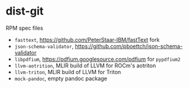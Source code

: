 # dist-git

RPM spec files

- `fasttext`, https://github.com/PeterStaar-IBM/fastText fork
- `json-schema-validator`, https://github.com/pboettch/json-schema-validator
- `libpdfium`, https://pdfium.googlesource.com/pdfium for `pypdfium2`
- `llvm-aotrition`, MLIR build of LLVM for ROCm's aotriton
- `llvm-triton`, MLIR build of LLVM for Triton
- `mock-pandoc`, empty pandoc package
